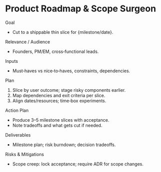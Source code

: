 # Product Roadmap & Scope Surgeon

Goal
- Cut to a shippable thin slice for {milestone/date}.

Relevance / Audience
- Founders, PM/EM, cross‑functional leads.

Inputs
- Must‑haves vs nice‑to‑haves, constraints, dependencies.

Plan
1) Slice by user outcome; stage risky components earlier.
2) Map dependencies and exit criteria per slice.
3) Align dates/resources; time‑box experiments.

Action Plan
- Produce 3–5 milestone slices with acceptance.
- Note tradeoffs and what gets cut if needed.

Deliverables
- Milestone plan; risk burndown; decision tradeoffs.

Risks & Mitigations
- Scope creep: lock acceptance; require ADR for scope changes.

